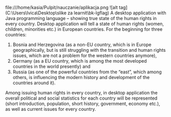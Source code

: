 file:///home/kasia/Pulpit/nauczanie/aplikacja.png
![alt tag](C:\Users\Ivica\Desktop\slike za learnit\bk-lgflag)
A desktop application with Java programming language – showing true state of the human rights in every country. 
Desktop application will tell a state of human rights (women, children, minorities etc.) in European countries. For the beginning for three countries: 
1. Bosnia and Herzegovina (as a non-EU country, which is in Europe geographically, but is still struggling with the transition and human rights issues, which are not a problem for the western countries anymore), 
2. Germany (as a EU country, which is among the most developed countries in the world presently) and 
3. Russia (as one of the powerful countries from the “east”, which among others, is influencing the modern history and development of the countries around it).

Among issuing human rights in every country, in desktop application the overall political and social statistics for each country will be represented (short introduction, population, short history, government, economy etc.), as well as current issues for every country.
